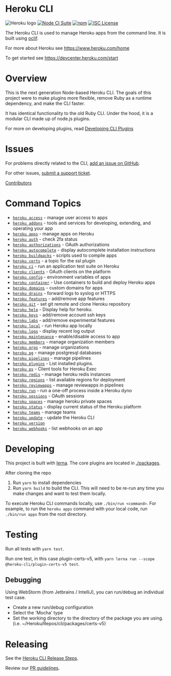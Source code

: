 Heroku CLI
==========

![Heroku logo](https://d4yt8xl9b7in.cloudfront.net/assets/home/logotype-heroku.png)
[![Node CI Suite](https://github.com/heroku/cli/actions/workflows/ci.yml/badge.svg)](https://github.com/heroku/cli/actions/workflows/ci.yml)
[![npm](https://img.shields.io/npm/v/heroku.svg)](https://www.npmjs.com/package/heroku)
[![ISC License](https://img.shields.io/github/license/heroku/cli.svg)](https://github.com/heroku/cli/blob/main/LICENSE)

The Heroku CLI is used to manage Heroku apps from the command line. It is built using [oclif](https://oclif.io).

For more about Heroku see <https://www.heroku.com/home>

To get started see <https://devcenter.heroku.com/start>

Overview
========

This is the next generation Node-based Heroku CLI.  The goals of this project were to make plugins more flexible, remove Ruby as a runtime dependency, and make the CLI faster.

It has identical functionality to the old Ruby CLI. Under the hood, it is a modular CLI made up of node.js plugins.

For more on developing plugins, read [Developing CLI Plugins](https://devcenter.heroku.com/articles/developing-cli-plugins)

Issues
======

For problems directly related to the CLI, [add an issue on GitHub](https://github.com/heroku/cli/issues/new).

For other issues, [submit a support ticket](https://help.heroku.com/).

[Contributors](https://github.com/heroku/cli/contributors)

<!-- commands -->
# Command Topics

* [`heroku access`](docs/access.md) - manage user access to apps
* [`heroku addons`](docs/addons.md) - tools and services for developing, extending, and operating your app
* [`heroku apps`](docs/apps.md) - manage apps on Heroku
* [`heroku auth`](docs/auth.md) - check 2fa status
* [`heroku authorizations`](docs/authorizations.md) - OAuth authorizations
* [`heroku autocomplete`](docs/autocomplete.md) - display autocomplete installation instructions
* [`heroku buildpacks`](docs/buildpacks.md) - scripts used to compile apps
* [`heroku certs`](docs/certs.md) - a topic for the ssl plugin
* [`heroku ci`](docs/ci.md) - run an application test suite on Heroku
* [`heroku clients`](docs/clients.md) - OAuth clients on the platform
* [`heroku config`](docs/config.md) - environment variables of apps
* [`heroku container`](docs/container.md) - Use containers to build and deploy Heroku apps
* [`heroku domains`](docs/domains.md) - custom domains for apps
* [`heroku drains`](docs/drains.md) - forward logs to syslog or HTTPS
* [`heroku features`](docs/features.md) - add/remove app features
* [`heroku git`](docs/git.md) - set git remote and clone Heroku repository
* [`heroku help`](docs/help.md) - Display help for heroku.
* [`heroku keys`](docs/keys.md) - add/remove account ssh keys
* [`heroku labs`](docs/labs.md) - add/remove experimental features
* [`heroku local`](docs/local.md) - run Heroku app locally
* [`heroku logs`](docs/logs.md) - display recent log output
* [`heroku maintenance`](docs/maintenance.md) - enable/disable access to app
* [`heroku members`](docs/members.md) - manage organization members
* [`heroku orgs`](docs/orgs.md) - manage organizations
* [`heroku pg`](docs/pg.md) - manage postgresql databases
* [`heroku pipelines`](docs/pipelines.md) - manage pipelines
* [`heroku plugins`](docs/plugins.md) - List installed plugins.
* [`heroku ps`](docs/ps.md) - Client tools for Heroku Exec
* [`heroku redis`](docs/redis.md) - manage heroku redis instances
* [`heroku regions`](docs/regions.md) - list available regions for deployment
* [`heroku reviewapps`](docs/reviewapps.md) - manage reviewapps in pipelines
* [`heroku run`](docs/run.md) - run a one-off process inside a Heroku dyno
* [`heroku sessions`](docs/sessions.md) - OAuth sessions
* [`heroku spaces`](docs/spaces.md) - manage heroku private spaces
* [`heroku status`](docs/status.md) - display current status of the Heroku platform
* [`heroku teams`](docs/teams.md) - manage teams
* [`heroku update`](docs/update.md) - update the Heroku CLI
* [`heroku version`](docs/version.md)
* [`heroku webhooks`](docs/webhooks.md) - list webhooks on an app

<!-- commandsstop -->

Developing
==========

This project is built with [lerna](https://lerna.js.org/). The core plugins are located in [./packages](./packages). 

After cloning the repo
1. Run `yarn` to install dependencies
2. Run `yarn build` to build the CLI. This will need to be re-run any time you make changes and want to test them locally.

To execute Heroku CLI commands locally, use `./bin/run <command>`. For example, to run the `heroku apps` command with your local code, run `./bin/run apps` from the root directory.

Testing
=======

Run all tests with `yarn test`.

Run one test, in this case plugin-certs-v5, with `yarn lerna run --scope @heroku-cli/plugin-certs-v5 test`.

## Debugging

Using WebStorm (from Jetbrains / IntelliJ), you can run/debug an individual test case.

- Create a new run/debug configuration
- Select the 'Mocha' type
- Set the working directory to the directory of the package you are using.  (i.e. ~/Heroku/Repos/cli/packages/certs-v5)

Releasing
=========
See the [Heroku CLI Release Steps](https://salesforce.quip.com/aPLDA1ZwjNlW).

Review our [PR guidelines](./.github/PULL_REQUEST_TEMPLATE.md).
